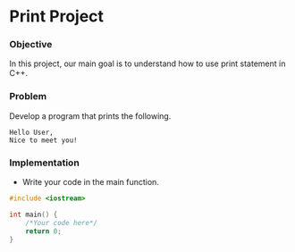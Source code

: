 # Print Project

### Objective

In this project, our main goal is to understand how to use print statement in C++.

### Problem

Develop a program that prints the following. 

```
Hello User,
Nice to meet you!
```

### Implementation
- Write your code in the main function.
  
```cpp
#include <iostream>

int main() {
    /*Your code here*/
    return 0;
}

```
